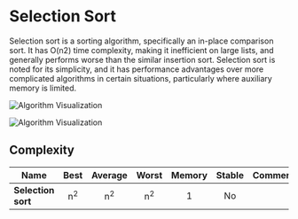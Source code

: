 # Selection Sort

Selection sort is a sorting algorithm, specifically an
in-place comparison sort. It has O(n2) time complexity,
making it inefficient on large lists, and generally
performs worse than the similar insertion sort.
Selection sort is noted for its simplicity, and it has
performance advantages over more complicated algorithms
in certain situations, particularly where auxiliary
memory is limited.

![Algorithm Visualization](https://upload.wikimedia.org/wikipedia/commons/b/b0/Selection_sort_animation.gif)

![Algorithm Visualization](https://upload.wikimedia.org/wikipedia/commons/9/94/Selection-Sort-Animation.gif)

## Complexity

| Name                  | Best            | Average             | Worst               | Memory    | Stable    | Comments  |
| --------------------- | :-------------: | :-----------------: | :-----------------: | :-------: | :-------: | :-------- |
| **Selection sort**    | n<sup>2</sup>   | n<sup>2</sup>       | n<sup>2</sup>       | 1         | No        |           |
